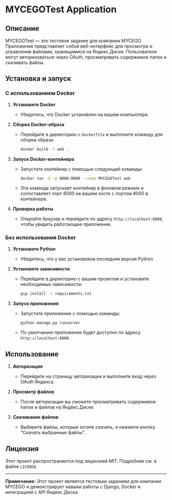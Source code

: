 # MYCEGOTest Application

## Описание

MYCEGOTest — это тестовое задание для компании MYCEGO. Приложение представляет собой веб-интерфейс для просмотра и управления файлами, хранящимися на Яндекс.Диске. Пользователи могут авторизоваться через OAuth, просматривать содержимое папок и скачивать файлы.

## Установка и запуск

### С использованием Docker

1. **Установите Docker**
   - Убедитесь, что Docker установлен на вашем компьютере. 

2. **Сборка Docker-образа**
   - Перейдите в директорию с `Dockerfile` и выполните команду для сборки образа:
     ```bash
     docker build -t web .
     ```

3. **Запуск Docker-контейнера**
   - Запустите контейнер с помощью следующей команды:
     ```bash
     docker run -d -p 8000:8000 --name MYCEGOTest web
     ```
   - Эта команда запускает контейнер в фоновом режиме и сопоставляет порт 8000 на вашем хосте с портом 8000 в контейнере.

4. **Проверка работы**
   - Откройте браузер и перейдите по адресу `http://localhost:8000`, чтобы увидеть работающее приложение.

### Без использования Docker

1. **Установите Python**
   - Убедитесь, что у вас установлена последняя версия Python

2. **Установите зависимости**
   - Перейдите в директорию с вашим проектом и установите необходимые зависимости:
     ```bash
     pip install -r requirements.txt
     ```

3. **Запуск приложения**
   - Запустите приложение с помощью команды:
     ```bash
     python manage.py runserver
     ```
   - По умолчанию приложение будет доступно по адресу `http://localhost:8000`.

## Использование

1. **Авторизация**
   - Перейдите на страницу авторизации и выполните вход через OAuth Яндекса.

2. **Просмотр файлов**
   - После авторизации вы сможете просматривать содержимое папок и файлов на Яндекс.Диске.

3. **Скачивание файлов**
   - Выберите файлы, которые хотите скачать, и нажмите кнопку "Скачать выбранные файлы".

## Лицензия

Этот проект распространяется под лицензией MIT. Подробнее см. в файле `LICENSE`.

---

**Примечание:** Этот проект является тестовым заданием для компании MYCEGO и демонстрирует навыки работы с Django, Docker и интеграцией с API Яндекс.Диска.
